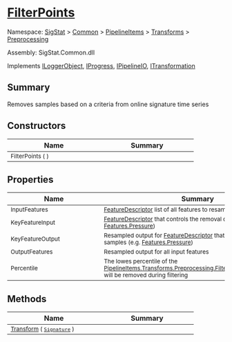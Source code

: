 # [FilterPoints](./FilterPoints.md)

Namespace: [SigStat]() > [Common](./../../../README.md) > [PipelineItems]() > [Transforms]() > [Preprocessing](./README.md)

Assembly: SigStat.Common.dll

Implements [ILoggerObject](./../../../ILoggerObject.md), [IProgress](./../../../Helpers/IProgress.md), [IPipelineIO](./../../../Pipeline/IPipelineIO.md), [ITransformation](./../../../ITransformation.md)

## Summary
Removes samples based on a criteria from online signature time series

## Constructors

| Name | Summary | 
| --- | --- | 
| <sub>FilterPoints (  )</sub><div style="width: 200px">| <sub></sub><div style="width: 200px">| <br>


## Properties

| Name | Summary | 
| --- | --- | 
| <sub>InputFeatures</sub><div style="width: 200px">| <sub>[FeatureDescriptor](https://github.com/hargitomi97/sigstat/blob/master/docs/md/SigStat/Common/FeatureDescriptor.md) list of all features to resample</sub><div style="width: 200px">| <br>
| <sub>KeyFeatureInput</sub><div style="width: 200px">| <sub>[FeatureDescriptor](https://github.com/hargitomi97/sigstat/blob/master/docs/md/SigStat/Common/FeatureDescriptor.md) that controls the removal of samples (e.g. [Features.Pressure](https://github.com/hargitomi97/sigstat/blob/master/docs/md/SigStat/Common/Features.md))</sub><div style="width: 200px">| <br>
| <sub>KeyFeatureOutput</sub><div style="width: 200px">| <sub>Resampled output for [FeatureDescriptor](https://github.com/hargitomi97/sigstat/blob/master/docs/md/SigStat/Common/FeatureDescriptor.md) that controls the removal of samples (e.g. [Features.Pressure](https://github.com/hargitomi97/sigstat/blob/master/docs/md/SigStat/Common/Features.md))</sub><div style="width: 200px">| <br>
| <sub>OutputFeatures</sub><div style="width: 200px">| <sub>Resampled output for all input features</sub><div style="width: 200px">| <br>
| <sub>Percentile</sub><div style="width: 200px">| <sub>The lowes percentile of the [PipelineItems.Transforms.Preprocessing.FilterPoints.KeyFeatureInput](https://github.com/hargitomi97/sigstat/blob/master/docs/md/SigStat/Common/PipelineItems/Transforms/Preprocessing/FilterPoints.md) will be removed during filtering</sub><div style="width: 200px">| <br>


## Methods

| Name | Summary | 
| --- | --- | 
| <sub>[Transform](./Methods/FilterPoints-100663753.md) ( [`Signature`](./../../../Signature.md) )</sub><div style="width: 200px">| <sub></sub><div style="width: 200px">| <br>


